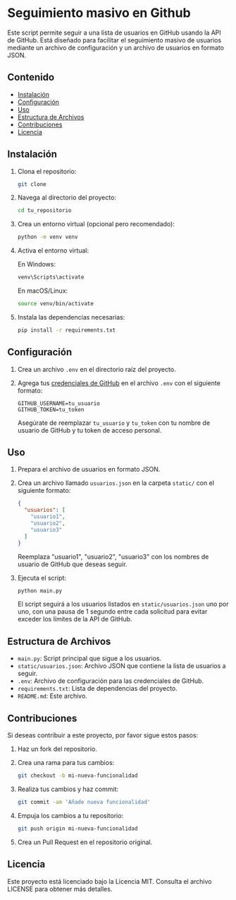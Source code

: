 # Seguimiento masivo en Github

Este script permite seguir a una lista de usuarios en GitHub usando la API de GitHub. Está diseñado para facilitar el seguimiento masivo de usuarios mediante un archivo de configuración y un archivo de usuarios en formato JSON.

## Contenido

- [Instalación](#instalación)
- [Configuración](#configuración)
- [Uso](#uso)
- [Estructura de Archivos](#estructura-de-archivos)
- [Contribuciones](#contribuciones)
- [Licencia](#licencia)

## Instalación

1. Clona el repositorio:

   ```bash
   git clone 
   ```

2. Navega al directorio del proyecto:

   ```bash
   cd tu_repositorio
   ```

3. Crea un entorno virtual (opcional pero recomendado):

   ```bash
   python -m venv venv
   ```

4. Activa el entorno virtual:

   En Windows:
   ```bash
   venv\Scripts\activate
   ```

   En macOS/Linux:
   ```bash
   source venv/bin/activate
   ```

5. Instala las dependencias necesarias:

   ```bash
   pip install -r requirements.txt
   ```

## Configuración

1. Crea un archivo `.env` en el directorio raíz del proyecto.

2. Agrega tus [credenciales de GitHub](https://github.com/settings/tokens) en el archivo `.env` con el siguiente formato:

   ```env
   GITHUB_USERNAME=tu_usuario
   GITHUB_TOKEN=tu_token
   ```

   Asegúrate de reemplazar `tu_usuario` y `tu_token` con tu nombre de usuario de GitHub y tu token de acceso personal.

## Uso

1. Prepara el archivo de usuarios en formato JSON.

2. Crea un archivo llamado `usuarios.json` en la carpeta `static/` con el siguiente formato:

   ```json
   {
     "usuarios": [
       "usuario1",
       "usuario2",
       "usuario3"
     ]
   }
   ```

   Reemplaza "usuario1", "usuario2", "usuario3" con los nombres de usuario de GitHub que deseas seguir.

3. Ejecuta el script:

   ```bash
   python main.py
   ```

   El script seguirá a los usuarios listados en `static/usuarios.json` uno por uno, con una pausa de 1 segundo entre cada solicitud para evitar exceder los límites de la API de GitHub.

## Estructura de Archivos

- `main.py`: Script principal que sigue a los usuarios.
- `static/usuarios.json`: Archivo JSON que contiene la lista de usuarios a seguir.
- `.env`: Archivo de configuración para las credenciales de GitHub.
- `requirements.txt`: Lista de dependencias del proyecto.
- `README.md`: Este archivo.

## Contribuciones

Si deseas contribuir a este proyecto, por favor sigue estos pasos:

1. Haz un fork del repositorio.

2. Crea una rama para tus cambios:

   ```bash
   git checkout -b mi-nueva-funcionalidad
   ```

3. Realiza tus cambios y haz commit:

   ```bash
   git commit -am 'Añade nueva funcionalidad'
   ```

4. Empuja los cambios a tu repositorio:

   ```bash
   git push origin mi-nueva-funcionalidad
   ```

5. Crea un Pull Request en el repositorio original.

## Licencia

Este proyecto está licenciado bajo la Licencia MIT. Consulta el archivo LICENSE para obtener más detalles.